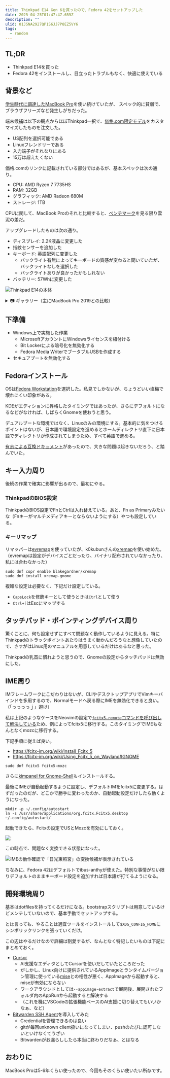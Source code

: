 ```yaml
---
title: Thinkpad E14 Gen 6を買ったので、Fedora 42をセットアップした
date: 2025-04-25T01:47:47.655Z
description: ""
ulid: 01JSNA2927QP1S6JJ7P8EZ5VY6
tags:
  - random
---
```


## TL;DR

- Thinkpad E14を買った
- Fedora 42をインストールし、目立ったトラブルもなく、快適に使えている

## 背景など

[学生時代に調達したMacBook Pro](https://support.apple.com/en-us/111945)を使い続けていたが、 スペック的に貧弱で、ブラウザフリーズなど発生しがちだった。

端末候補は以下の観点からほぼThinkpad一択で、[価格.com限定モデル](https://kakaku.com/item/K0001620677/)をカスタマイズしたものを注文した。

- US配列を選択可能である
- Linuxフレンドリーである
- 入力端子がそれなりにある
- 15万は超えたくない

価格.comのリンクに記載されている部分ではあるが、基本スペックは次の通り。

- CPU: AMD Ryzen 7 7735HS
- RAM: 32GB
- グラフィック: AMD Radeon 680M
- ストレージ: 1TB

CPUに関して、MacBook Proのそれと比較すると、[ベンチマーク](https://www.cpubenchmark.net/compare/3605vs5138/Intel-i5-8257U-vs-AMD-Ryzen-7-7735HS)を見る限り雲泥の差だ。

アップグレードしたものは次の通り。

- ディスプレイ: 2.2K液晶に変更した
- 指紋センサーを追加した
- キーボード: 英語配列に変更した
  - バックライト有無によってキーボードの質感が変わると聞いていたが、バックライトなしを選択した
  - バックライトありが良かったかもしれない
- バッテリー: 57Whに変更した

![Thinkpad E14の本体](./20250426_143002.jpg)

<details><summary>📷️ ギャラリー（主にMacBook Pro 2019との比較）</summary><div>

色の問題もありそうだが、指紋が目立ちやすい印象。横から見ると倍くらいの厚みがあり、実際重量もMacBook Proより100g程度重い。（公称値は1.44kg~となっている）

![上から見た図](./20250426_162902.jpg)

![横から見た図](./20250426_162920.jpg)

![開いた状態の図](./20250426_163038.jpg)

</div></details>


## 下準備

- Windows上で実施した作業
  - MicrosoftアカウントにWindowsライセンスを紐付ける
  - Bit Lockerによる暗号化を無効化する
  - Fedora Media WriterでブータブルUSBを作成する
- セキュアブートを無効化する

## Fedoraインストール

OSは[Fedora Workstation](https://fedoraproject.org/workstation/)を選択した。私見でしかないが、ちょうどいい塩梅で壊れにくい印象がある。

KDEがエディションに昇格したタイミングではあったが、さらにデフォルトになるなどがなければ、しばらくGnomeを使おうと思う。

デュアルブートな環境ではなく、Linuxのみの環境にする。基本的に気をつけるポイントはないが、日本語で環境設定を進めるとホームディレクトリ直下に日本語でディレクトリが作成されてしまうため、すべて英語で進める。

[有志による互換ドキュメント](https://github.com/ramaureirac/thinkpad-e14-linux/tree/main/thinkpad-e14-gen6)があったので、大きな問題は起きないだろう、と踏んでいた。

## キー入力周り

後続の作業で確実に影響が出るので、最初にやる。

### ThinkpadのBIOS設定

ThinkpadのBIOS設定でFnとCtrlは入れ替えている。あと、Fn as Primaryみたいな（Fnキーがマルチメディアキーとならないようにする）やつも設定している。

### キーリマップ

リマッパーは[evremap](https://github.com/wez/evremap)を使っていたが、k0kubunさんの[xremap](https://github.com/xremap/xremap)を使い始めた。（evremapは設定がデバイスごとだったり、バイナリ配布されていなかったり、私には合わなかった）

```
sudo dnf copr enable blakegardner/xremap
sudo dnf install xremap-gnome
```

複雑な設定は必要なく、下記だけ設定している。

- `CapsLock`を修飾キーとして使うときは`Ctrl`として使う
- `Ctrl+[`はEscにマップする

## タッチパッド・ポインティングデバイス周り

驚くことに、何も設定せずにすべて問題なく動作しているように見える。特にThinkpadのトラックポイントあたりはうまく動かんだろうなと想像していたので、さすがはLinux用のマニュアルを用意しているだけはあるなと思った。

Thinkpadの乳首に慣れようと思うので、Gnomeの設定からタッチパッドは無効にした。

## IME周り

IMフレームワークにこだわりはないが、CLIやデスクトップアプリでVimキーバインドを多用するので、Normalモードへ戻る際にIMEを無効化できると良い。（「っっっっｊ」避け）

私は上記のようなケースをNeovimの設定で[`fcitx5-remote`コマンドを呼び出して解決している](https://github.com/shiomiyan/dotfiles/blob/6d1621cbe744c5466e2de9ac6c1c1794053cde7a/config/nvim/init.lua#L356-L361)ため、例によってfcitx5に移行する。このタイミングでIMEもなんとなくmozcに移行する。

下記手順に従えば良い。

- https://fcitx-im.org/wiki/Install_Fcitx_5
- https://fcitx-im.org/wiki/Using_Fcitx_5_on_Wayland#GNOME

```
sudo dnf fcitx5 fcitx5-mozc
```

さらに[kimpanel for Gnome-Shell](https://extensions.gnome.org/extension/261/kimpanel/)もインストールする。

最後にIMEが自動起動するように設定し、デフォルトIMをfcitx5に変更する。はずだったのだが、どこかで勝手に変わったのか、自動起動設定だけしたら動くようになった。

```
mkdir -p ~/.config/autostart
ln -s /usr/share/applications/org.fcitx.Fcitx5.desktop ~/.config/autostart/
```

起動できたら、Fcitxの設定でUSとMozcを有効にしておく。

![](./fcitx-configuration.png)

この時点で、問題なく変換できる状態になった。

![IMEの動作確認で「日光東照宮」の変換候補が表示されている](./ime.png)

ちなみに、Fedora 42はデフォルトでibus-anthyが使えた。特別な事情がない限りデフォルトのままキーボード設定を追加すれば日本語が打てるようになる。

## 開発環境周り

基本はdotfilesを持ってくるだけになる。bootstrapスクリプトは用意しているけどメンテしていないので、基本手動でセットアップする。

とは言っても、やることは適宜ツールをインストールして`$XDG_CONFIG_HOME`にシンボリックリンクを張っていくだけ。

この辺はやるだけなので詳細は割愛するが、なんとなく特記したいものは下記にまとめておく。

- [Cursor](https://www.cursor.com/ja/downloads)
  - AI支援なエディタとしてCursorを使いだしていたところだった
  - がしかし、Linux向けに提供されているAppImageとランタイムバージョン管理に使っている[mise](https://mise.jdx.dev/)との相性が悪く、AppImageから起動すると、miseが有効にならない
  - ワークアラウンドとしては`--appimage-extract`で展開後、展開されたフォルダ内のAppRunから起動すると解決する
  - （これを機にVSCodeの拡張機能ベースのAI支援に切り替えてもいいかなぁ、など）
- [Bitwarden SSH Agent](https://bitwarden.com/help/ssh-agent/)を導入してみた
  - Credentialを管理できるのは良い
  - gitが毎回unknown client扱いになってしまい、pushのたびに認可しないといけなくてうざい
  - Bitwardenがお漏らししたら本当に終わりだなぁ、とはなる

## おわりに

MacBook Proは5-6年くらい使ったので、今回もそのくらい使いたい所存です。
